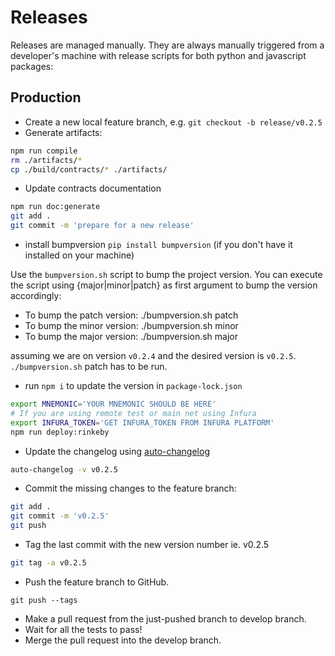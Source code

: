 # Releases

Releases are managed manually. They are always manually triggered from a developer's machine with release scripts for both python and javascript packages:

## Production

- Create a new local feature branch, e.g. `git checkout -b release/v0.2.5`
- Generate artifacts:
```bash
npm run compile
rm ./artifacts/*
cp ./build/contracts/* ./artifacts/
```
- Update contracts documentation
```bash
npm run doc:generate
git add .
git commit -m 'prepare for a new release'
```

- install bumpversion `pip install bumpversion` (if you don't have it installed on your machine)

Use the `bumpversion.sh` script to bump the project version. You can execute the script using {major|minor|patch} as first argument to bump the version accordingly:

- To bump the patch version: ./bumpversion.sh patch
- To bump the minor version: ./bumpversion.sh minor
- To bump the major version: ./bumpversion.sh major

assuming we are on version `v0.2.4` and the desired version is `v0.2.5`. `./bumpversion.sh` patch has to be run.

- run `npm i` to update the version in `package-lock.json`


```bash
export MNEMONIC='YOUR MNEMONIC SHOULD BE HERE'
# If you are using remote test or main net using Infura
export INFURA_TOKEN='GET INFURA_TOKEN FROM INFURA PLATFORM' 
npm run deploy:rinkeby
```
- Update the changelog using [auto-changelog](https://github.com/CookPete/auto-changelog)
```bash
auto-changelog -v v0.2.5
```
- Commit the missing changes to the feature branch:

```bash
git add .
git commit -m 'v0.2.5'
git push
```
- Tag the last commit with the new version number ie. v0.2.5
```bash
git tag -a v0.2.5
```
- Push the feature branch to GitHub.
```
git push --tags
```
- Make a pull request from the just-pushed branch to develop branch.
- Wait for all the tests to pass!
- Merge the pull request into the develop branch.
